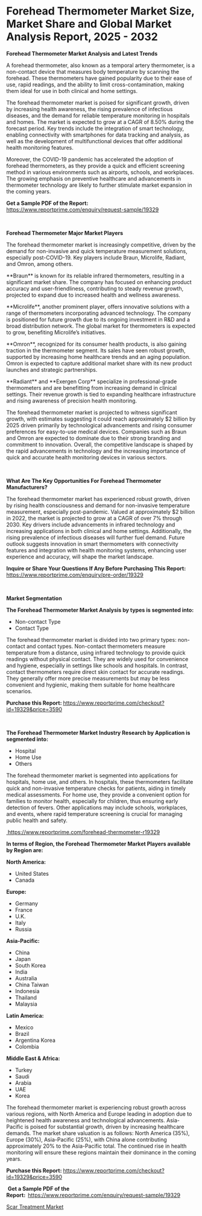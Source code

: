 <p><h1>Forehead Thermometer Market Size, Market Share and Global Market Analysis Report, 2025 - 2032</h1></p><p><strong>Forehead Thermometer Market Analysis and Latest Trends</strong></p>
<p><p>A forehead thermometer, also known as a temporal artery thermometer, is a non-contact device that measures body temperature by scanning the forehead. These thermometers have gained popularity due to their ease of use, rapid readings, and the ability to limit cross-contamination, making them ideal for use in both clinical and home settings.</p><p>The forehead thermometer market is poised for significant growth, driven by increasing health awareness, the rising prevalence of infectious diseases, and the demand for reliable temperature monitoring in hospitals and homes. The market is expected to grow at a CAGR of 8.50% during the forecast period. Key trends include the integration of smart technology, enabling connectivity with smartphones for data tracking and analysis, as well as the development of multifunctional devices that offer additional health monitoring features. </p><p>Moreover, the COVID-19 pandemic has accelerated the adoption of forehead thermometers, as they provide a quick and efficient screening method in various environments such as airports, schools, and workplaces. The growing emphasis on preventive healthcare and advancements in thermometer technology are likely to further stimulate market expansion in the coming years.</p></p>
<p><strong>Get a Sample PDF of the Report:&nbsp;</strong> <a href="https://www.reportprime.com/enquiry/request-sample/19329?utm_campaign=3148&utm_medium=2&utm_source=Github&utm_content=ia&utm_term=19032025&utm_id=forehead-thermometer">https://www.reportprime.com/enquiry/request-sample/19329</a></p>
<p>&nbsp;</p>
<p><strong>Forehead Thermometer Major Market Players</strong></p>
<p><p>The forehead thermometer market is increasingly competitive, driven by the demand for non-invasive and quick temperature measurement solutions, especially post-COVID-19. Key players include Braun, Microlife, Radiant, and Omron, among others. </p><p>**Braun** is known for its reliable infrared thermometers, resulting in a significant market share. The company has focused on enhancing product accuracy and user-friendliness, contributing to steady revenue growth, projected to expand due to increased health and wellness awareness.</p><p>**Microlife**, another prominent player, offers innovative solutions with a range of thermometers incorporating advanced technology. The company is positioned for future growth due to its ongoing investment in R&D and a broad distribution network. The global market for thermometers is expected to grow, benefiting Microlife’s initiatives.</p><p>**Omron**, recognized for its consumer health products, is also gaining traction in the thermometer segment. Its sales have seen robust growth, supported by increasing home healthcare trends and an aging population. Omron is expected to capture additional market share with its new product launches and strategic partnerships.</p><p>**Radiant** and **Exergen Corp** specialize in professional-grade thermometers and are benefitting from increasing demand in clinical settings. Their revenue growth is tied to expanding healthcare infrastructure and rising awareness of precision health monitoring.</p><p>The forehead thermometer market is projected to witness significant growth, with estimates suggesting it could reach approximately $2 billion by 2025 driven primarily by technological advancements and rising consumer preferences for easy-to-use medical devices. Companies such as Braun and Omron are expected to dominate due to their strong branding and commitment to innovation. Overall, the competitive landscape is shaped by the rapid advancements in technology and the increasing importance of quick and accurate health monitoring devices in various sectors.</p></p>
<p>&nbsp;</p>
<p><strong>What Are The Key Opportunities For Forehead Thermometer Manufacturers?</strong></p>
<p><p>The forehead thermometer market has experienced robust growth, driven by rising health consciousness and demand for non-invasive temperature measurement, especially post-pandemic. Valued at approximately $2 billion in 2022, the market is projected to grow at a CAGR of over 7% through 2030. Key drivers include advancements in infrared technology and increasing applications in both clinical and home settings. Additionally, the rising prevalence of infectious diseases will further fuel demand. Future outlook suggests innovation in smart thermometers with connectivity features and integration with health monitoring systems, enhancing user experience and accuracy, will shape the market landscape.</p></p>
<p><strong>Inquire or Share Your Questions If Any Before Purchasing This Report:</strong> <a href="https://www.reportprime.com/enquiry/pre-order/19329?utm_campaign=3148&utm_medium=2&utm_source=Github&utm_content=ia&utm_term=19032025&utm_id=forehead-thermometer">https://www.reportprime.com/enquiry/pre-order/19329</a></p>
<p>&nbsp;</p>
<p><strong>Market Segmentation</strong></p>
<p><strong>The Forehead Thermometer Market Analysis by types is segmented into:</strong></p>
<p><ul><li>Non-contact Type</li><li>Contact Type</li></ul></p>
<p><p>The forehead thermometer market is divided into two primary types: non-contact and contact types. Non-contact thermometers measure temperature from a distance, using infrared technology to provide quick readings without physical contact. They are widely used for convenience and hygiene, especially in settings like schools and hospitals. In contrast, contact thermometers require direct skin contact for accurate readings. They generally offer more precise measurements but may be less convenient and hygienic, making them suitable for home healthcare scenarios.</p></p>
<p><strong>Purchase this Report:&nbsp;</strong><a href="https://www.reportprime.com/checkout?id=19329&price=3590&utm_campaign=3148&utm_medium=2&utm_source=Github&utm_content=ia&utm_term=19032025&utm_id=forehead-thermometer">https://www.reportprime.com/checkout?id=19329&price=3590</a></p>
<p>&nbsp;</p>
<p><strong>The Forehead Thermometer Market Industry Research by Application is segmented into:</strong></p>
<p><ul><li>Hospital</li><li>Home Use</li><li>Others</li></ul></p>
<p><p>The forehead thermometer market is segmented into applications for hospitals, home use, and others. In hospitals, these thermometers facilitate quick and non-invasive temperature checks for patients, aiding in timely medical assessments. For home use, they provide a convenient option for families to monitor health, especially for children, thus ensuring early detection of fevers. Other applications may include schools, workplaces, and events, where rapid temperature screening is crucial for managing public health and safety.</p></p>
<p><a href="https://www.reportprime.com/forehead-thermometer-r19329?utm_campaign=3148&utm_medium=2&utm_source=Github&utm_content=ia&utm_term=19032025&utm_id=forehead-thermometer">&nbsp;https://www.reportprime.com/forehead-thermometer-r19329</a></p>
<p><strong>In terms of Region, the Forehead Thermometer Market Players available by Region are:</strong></p>
<p>
    <p> <strong> North America: </strong>
        <ul>
            <li>United States</li>
            <li>Canada</li>
        </ul>
        </p> 
    <p> <strong> Europe: </strong>
        <ul>
            <li>Germany</li>
            <li>France</li>
            <li>U.K.</li>
            <li>Italy</li>
            <li>Russia</li>
        </ul>
        </p> 
    <p> <strong> Asia-Pacific: </strong>
        <ul>
            <li>China</li>
            <li>Japan</li>
            <li>South Korea</li>
            <li>India</li>
            <li>Australia</li>
            <li>China Taiwan</li>
            <li>Indonesia</li>
            <li>Thailand</li>
            <li>Malaysia</li>
        </ul>
        </p> 
    <p> <strong> Latin America: </strong>
        <ul>
            <li>Mexico</li>
            <li>Brazil</li>
            <li>Argentina Korea</li>
            <li>Colombia</li>
        </ul>
        </p> 
    <p> <strong> Middle East & Africa: </strong>
        <ul>
            <li>Turkey</li>
            <li>Saudi</li>
            <li>Arabia</li>
            <li>UAE</li>
            <li>Korea</li>
        </ul>
    </p>
    </p>
<p><p>The forehead thermometer market is experiencing robust growth across various regions, with North America and Europe leading in adoption due to heightened health awareness and technological advancements. Asia-Pacific is poised for substantial growth, driven by increasing healthcare demands. The market share valuation is as follows: North America (35%), Europe (30%), Asia-Pacific (25%), with China alone contributing approximately 20% to the Asia-Pacific total. The continued rise in health monitoring will ensure these regions maintain their dominance in the coming years.</p></p>
<p><strong>Purchase this Report: </strong><a href="https://www.reportprime.com/checkout?id=19329&price=3590&utm_campaign=3148&utm_medium=2&utm_source=Github&utm_content=ia&utm_term=19032025&utm_id=forehead-thermometer">https://www.reportprime.com/checkout?id=19329&price=3590</a></p>
<p>&nbsp;<strong>Get a Sample PDF of the Report:&nbsp;&nbsp;</strong><a href="https://www.reportprime.com/enquiry/request-sample/19329?utm_campaign=3148&utm_medium=2&utm_source=Github&utm_content=ia&utm_term=19032025&utm_id=forehead-thermometer">https://www.reportprime.com/enquiry/request-sample/19329</a></p>
<p><strong></strong></p>
<p><p><a href="https://github.com/nacarnzina/Market-Research-Report-List-1/blob/main/scar-treatment-market.md?utm_campaign=3148&utm_medium=2&utm_source=Github&utm_content=ia&utm_term=19032025&utm_id=forehead-thermometer">Scar Treatment Market</a></p></p>